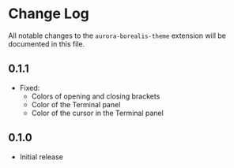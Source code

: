 # Change Log

All notable changes to the `aurora-borealis-theme` extension will be documented in this file.

## 0.1.1

- Fixed:
    - Colors of opening and closing brackets
    - Color of the Terminal panel
    - Color of the cursor in the Terminal panel

## 0.1.0

- Initial release
